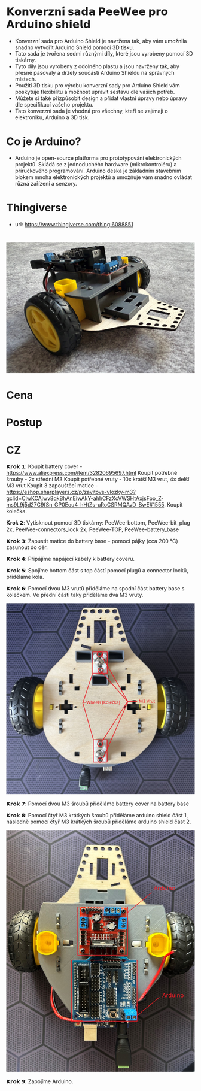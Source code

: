 # 𝗞𝗼𝗻𝘃𝗲𝗿𝘇𝗻𝗶́ 𝘀𝗮𝗱𝗮 𝗣𝗲𝗲𝗪𝗲𝗲 𝗽𝗿𝗼 𝗔𝗿𝗱𝘂𝗶𝗻𝗼 𝘀𝗵𝗶𝗲𝗹𝗱 
* Konverzní sada pro Arduino Shield je navržena tak, aby vám umožnila snadno vytvořit Arduino Shield pomocí 3D tisku.
* Tato sada je tvořena sedmi různými díly, které jsou vyrobeny pomocí 3D tiskárny.
* Tyto díly jsou vyrobeny z odolného plastu a jsou navrženy tak, aby přesně pasovaly a držely součásti Arduino Shieldu na správných místech.
* Použití 3D tisku pro výrobu konverzní sady pro Arduino Shield vám poskytuje flexibilitu a možnost upravit sestavu dle vašich potřeb.
* Můžete si také přizpůsobit design a přidat vlastní úpravy nebo úpravy dle specifikací vašeho projektu.
* Tato konverzní sada je vhodná pro všechny, kteří se zajímají o elektroniku, Arduino a 3D tisk.
  
# Co je Arduino?
* Arduino je open-source platforma pro prototypování elektronických projektů. Skládá se z jednoduchého hardware (mikrokontroléru) a příručkového programování. Arduino deska je základním stavebním blokem mnoha elektronických projektů a umožňuje vám snadno ovládat různá zařízení a senzory.

# Thingiverse
* url: https://www.thingiverse.com/thing:6088851
#
![Assembled](https://github.com/pslib-cz/2022-p2a-mme-pppp-MatyasKorytar/blob/main/images/pic.png)
# Cena


# Postup
# CZ
𝗞𝗿𝗼𝗸 𝟭:
Koupit battery cover - https://www.aliexpress.com/item/32820695697.html 
Koupit potřebné šrouby - 2x střední M3
Koupit potřebné vruty - 10x kratší M3 vrut,  4x delší M3 vrut
Koupit 3 zapouštěcí matice - https://eshop.sharplayers.cz/p/zavitove-vlozky-m3?gclid=CjwKCAjwv8qkBhAnEiwAkY-ahhCFzXcVWSHtAxjsFpo_Z-ms9L9j5d27C9fSn_GP0Eou4_hHtZs-uRoCSRMQAvD_BwE#1555.
Koupit kolečka.

𝐊𝐫𝐨𝐤 𝟮:
Vytisknout pomocí 3D tiskárny: PeeWee-bottom, PeeWee-bit_plug 2x, PeeWee-connectors_lock 2x, PeeWee-TOP, PeeWee-battery_base

𝗞𝗿𝗼𝗸 𝟯:
Zapustit matice do battery base - pomocí pájky (cca 200 °C) zasunout do děr.

𝗞𝗿𝗼𝗸 𝟰:
Připájíme napájecí kabely k battery coveru.

𝗞𝗿𝗼𝗸 𝟱:
Spojíme bottom část s top částí pomocí plugů a connector locků, přiděláme kola.

𝗞𝗿𝗼𝗸 𝟲:
Pomocí dvou M3 vrutů přiděláme na spodní část battery base s kolečkem. Ve přední části taky přiděláme dva M3 vruty.

![Assembled](https://github.com/pslib-cz/2022-p2a-mme-pppp-MatyasKorytar/blob/main/images/lower.png)

𝗞𝗿𝗼𝗸 𝟳: 
Pomocí dvou M3 šroubů přiděláme battery cover na battery base

𝗞𝗿𝗼𝗸 𝟴: 
Pomocí čtyř M3 krátkých šroubů přiděláme arduino shield část 1, následně pomocí čtyř M3 krátkých šroubů přiděláme arduino shield část 2.

![Assembled](https://github.com/pslib-cz/2022-p2a-mme-pppp-MatyasKorytar/blob/main/images/upper.png)

𝗞𝗿𝗼𝗸 𝟵:
Zapojíme Arduino.
